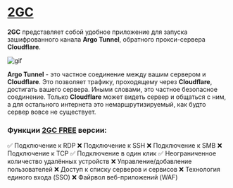 # [2GC](https://2gc.ru)
**2GC** представляет собой удобное приложение для запуска зашифрованного канала **Argo Tunnel**, обратного прокси-сервера **Cloudflare**. 

![gif](https://github.com/mlanies/2GC-app-ras/blob/main/2gc_.gif)

**Argo Tunnel** - это частное соединение между вашим сервером и **Cloudflare**. Это позволяет трафику, проходящему через **Cloudflare**, достигать вашего сервера. Иными словами, это частное безопасное соединение. Только **Cloudflare** может видеть сервер и общаться с ним, а для остального интернета это немаршрутизируемый, как будто сервер вовсе не существует.

### Функции [2GC FREE](https://2gc.ru/#DOWNLOADS) версии:

✅ Подключение к RDP
❌ Подключение к SSH
❌ Подключение к SMB
❌ Подключение к TCP
✅ Подключение в один клик
✅ Неограниченное количество удалённых устройств
❌ Управление/добавление пользователей
❌ Доступ к списку серверов и сервисов
❌ Технология единого входа (SSO)
❌ Файрвол веб-приложений (WAF)



